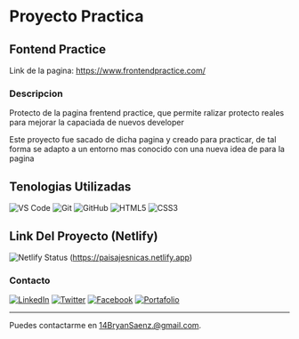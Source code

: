 <h1>Proyecto Practica</h1>

<h2>Fontend Practice</h2>

Link de la pagina:
https://www.frontendpractice.com/

<h3>Descripcion</h3>
<p>Protecto de la pagina frentend practice, que permite ralizar protecto reales para mejorar la capaciada de nuevos developer</p>
<p>Este proyecto fue sacado de dicha pagina y creado para practicar, de tal forma se adapto a un entorno mas conocido con una nueva idea de para la pagina</p>

<h2>Tenologias Utilizadas</h2>

![VS Code](https://img.shields.io/badge/VS%20Code-007ACC?style=for-the-badge&logo=visual-studio-code&logoColor=white)
![Git](https://img.shields.io/badge/Git-F05032?style=for-the-badge&logo=git&logoColor=white)
![GitHub](https://img.shields.io/badge/GitHub-181717?style=for-the-badge&logo=github&logoColor=white)
![HTML5](https://img.shields.io/badge/HTML5-E34F26?style=for-the-badge&logo=html5&logoColor=white)
![CSS3](https://img.shields.io/badge/CSS3-1572B6?style=for-the-badge&logo=css3&logoColor=white)

<h2>Link Del Proyecto (Netlify)</h2>

![Netlify Status](https://api.netlify.com/api/v1/badges/13d3d46a-24fd-477c-affd-a09a21f6a07d/deploy-status)
(https://paisajesnicas.netlify.app)

<h3>Contacto</h3>

[![LinkedIn](https://img.shields.io/badge/LinkedIn-0077B5?style=for-the-badge&logo=linkedin&logoColor=white)](https://www.linkedin.com/in/14bryansaenz/)
[![Twitter](https://img.shields.io/badge/Twitter-1DA1F2?style=for-the-badge&logo=twitter&logoColor=white)](https://twitter.com/14bryansaenz)
[![Facebook](https://img.shields.io/badge/Facebook-1877F2?style=for-the-badge&logo=facebook&logoColor=white)](https://www.facebook.com/14BryanSaenz)
[![Portafolio](https://img.shields.io/badge/Portafolio-000000?style=for-the-badge&logo=google-chrome&logoColor=white)](https://Bryan14saenz)

---

Puedes contactarme en 14BryanSaenz.@gmail.com.

